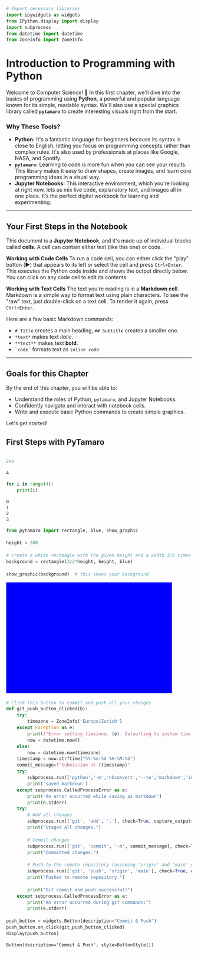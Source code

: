 ```python
# Import necessary libraries
import ipywidgets as widgets
from IPython.display import display
import subprocess
from datetime import datetime
from zoneinfo import ZoneInfo
```





<style>
body {
    counter-reset: exercise-counter;
}
h3.exercise:before {
    counter-increment: exercise-counter;
    content: "Exercise " counter(exercise-counter) ". ";
}
</style>




# Introduction to Programming with Python

Welcome to Computer Science! 🚀 In this first chapter, we'll dive into the basics of programming using **Python**, a powerful and popular language known for its simple, readable syntax. We'll also use a special graphics library called **`pytamaro`** to create interesting visuals right from the start.

### Why These Tools?

* **Python:** It's a fantastic language for beginners because its syntax is close to English, letting you focus on programming concepts rather than complex rules. It's also used by professionals at places like Google, NASA, and Spotify.
* **`pytamaro`:** Learning to code is more fun when you can see your results. This library makes it easy to draw shapes, create images, and learn core programming ideas in a visual way.
* **Jupyter Notebooks:** This interactive environment, which you're looking at right now, lets us mix live code, explanatory text, and images all in one place. It’s the perfect digital workbook for learning and experimenting.

---

## Your First Steps in the Notebook

This document is a **Jupyter Notebook**, and it's made up of individual blocks called **cells**. A cell can contain either text (like this one) or code.

**Working with Code Cells**
To run a code cell, you can either click the "play" button (▶️) that appears to its left or select the cell and press `Ctrl+Enter`. This executes the Python code inside and shows the output directly below. You can click on any code cell to edit its contents.

**Working with Text Cells**
The text you're reading is in a **Markdown cell**. Markdown is a simple way to format text using plain characters. To see the "raw" text, just double-click on a text cell. To render it again, press `Ctrl+Enter`.

Here are a few basic Markdown commands:
* `# Title` creates a main heading, `## Subtitle` creates a smaller one.
* `*text*` makes text *italic*.
* `**text**` makes text **bold**.
* `` `code` `` formats text as `inline code`.

---

## Goals for this Chapter

By the end of this chapter, you will be able to:
* Understand the roles of Python, `pytamaro`, and Jupyter Notebooks.
* Confidently navigate and interact with notebook cells.
* Write and execute basic Python commands to create simple graphics.

Let's get started!

## First Steps with PyTamaro




```python

```


```python
2+2
```




    4




```python
for i in range(4):
    print(i)
```

    0
    1
    2
    3



```python
from pytamaro import rectangle, blue, show_graphic

height = 300

# create a white rectangle with the given height and a width 3/2 times larger
background = rectangle(3/2*height, height, blue)

show_graphic(background)  # this shows your background
```


    
![png](intro_files/intro_6_0.png)
    



```python
# Click this button to commit and push all your changes
def git_push_button_clicked(b):
    try:
        timezone = ZoneInfo('Europe/Zurich')
    except Exception as e:
        print(f"Error setting timezone: {e}. Defaulting to system time.")
        now = datetime.now()
    else:
        now = datetime.now(timezone)
    timestamp = now.strftime("%Y-%m-%d %H:%M:%S")
    commit_message=f"Submission at {timestamp}"
    try: 
        subprocess.run(['python','-m','nbconvert','--to','markdown','intro.ipynb'],check=True, capture_output=True, text=True)
        print('saved markdown')
    except subprocess.CalledProcessError as e:
        print('An error occurred while saving as markdown')
        print(e.stderr)
    try:
        # Add all changes
        subprocess.run(['git', 'add', '.'], check=True, capture_output=True, text=True)
        print("Staged all changes.")

        # Commit changes
        subprocess.run(['git', 'commit', '-m', commit_message], check=True, capture_output=True, text=True)
        print("Committed changes.")

        # Push to the remote repository (assuming 'origin' and 'main' or 'master' branch)
        subprocess.run(['git', 'push', 'origin', 'main'], check=True, capture_output=True, text=True)
        print("Pushed to remote repository.")

        print("Git commit and push successful!")
    except subprocess.CalledProcessError as e:
        print("An error occurred during git commands:")
        print(e.stderr)

push_button = widgets.Button(description="Commit & Push")
push_button.on_click(git_push_button_clicked)
display(push_button)
```


    Button(description='Commit & Push', style=ButtonStyle())

